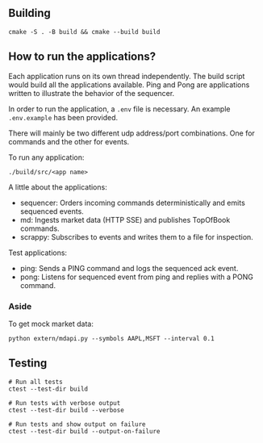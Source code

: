 ## Building

```shell
cmake -S . -B build && cmake --build build
```

## How to run the applications?

Each application runs on its own thread independently. The build script would build all the applications available.
Ping and Pong are applications written to illustrate the behavior of the sequencer.

In order to run the application, a `.env` file is necessary. An example `.env.example` has been provided.

There will mainly be two different udp address/port combinations. One for commands and the other for events.

To run any application:

```
./build/src/<app name>
```

A little about the applications:

- sequencer: Orders incoming commands deterministically and emits sequenced events.
- md: Ingests market data (HTTP SSE) and publishes TopOfBook commands.
- scrappy: Subscribes to events and writes them to a file for inspection.

Test applications:

- ping: Sends a PING command and logs the sequenced ack event.
- pong: Listens for sequenced event from ping and replies with a PONG command.

### Aside

To get mock market data:

```
python extern/mdapi.py --symbols AAPL,MSFT --interval 0.1
```

## Testing

```shell
# Run all tests
ctest --test-dir build

# Run tests with verbose output
ctest --test-dir build --verbose

# Run tests and show output on failure
ctest --test-dir build --output-on-failure
```
